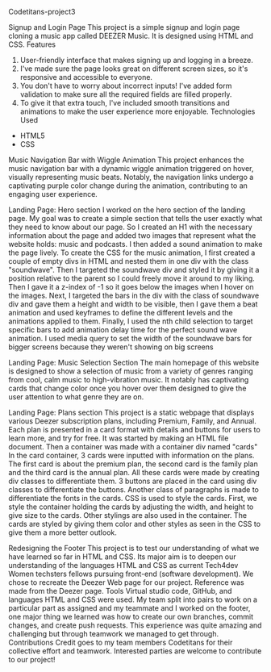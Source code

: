 ﻿Codetitans-project3

Signup and Login Page
  This project is a simple signup and login page cloning a music app called DEEZER Music. It is designed using HTML and CSS.
Features
1. User-friendly interface that makes signing up and logging in a breeze.
2. I've made sure the page looks great on different screen sizes, so it's responsive and accessible to everyone. 
3. You don't have to worry about incorrect inputs! I've added form validation to make sure all the required fields are filled properly. 
4. To give it that extra touch, I've included smooth transitions and animations to make the user experience more enjoyable.
Technologies Used
- HTML5
- CSS

Music Navigation Bar with Wiggle Animation 
  This project enhances the music navigation bar with a dynamic wiggle animation triggered on hover, visually representing music beats. 
Notably, the navigation links undergo a captivating purple color change during the animation, contributing to an engaging user experience.

Landing Page: Hero section
  I worked on the hero section of the landing page. My goal was to create a simple section that tells the user exactly what they need to know about our page. So I created an H1 with the necessary information about the page and added two images that represent what the website holds: music and podcasts. I then added a sound animation to make the page lively.
  To create the CSS for the music animation, I first created a couple of empty divs in HTML and nested them in one div with the class "soundwave". Then I targeted the soundwave div and styled it by giving it a position relative to the parent so I could freely move it around to my liking. Then I gave it a z-index of -1 so it goes below the images when I hover on the images. Next, I targeted the bars in the div with the class of soundwave div and gave them a height and width to be visible, then I gave them a beat animation and used keyframes to define the different levels and the animations applied to them. Finally, I used the nth child selection to target specific bars to add animation delay time for the perfect sound wave animation.
  I used media query to set the width of the soundwave bars for bigger screens because they weren't showing on big screens

Landing Page: Music Selection Section 
  The main homepage of this website is designed to show a selection of music from a variety of genres ranging from cool, calm music
to high-vibration music. It notably has captivating cards that change color once you hover over them designed to give the user attention to what genre they are on.

Landing Page: Plans section
  This project is a static webpage that displays various Deezer subscription plans, including Premium, Family, and  Annual. Each plan is presented in a card format with details and buttons for users to learn more, and try for free. It was started  by making an HTML file document. Then a container was made with a container div named "cards"
In the card container, 3 cards were inputted with information on the plans. The first card is about the premium plan, the second card is the family plan and the third card is the annual plan. All these cards were made by creating div classes to differentiate them.
3 buttons are placed in the card using  div classes to differentiate the buttons. Another class of paragraphs is made to differentiate the fonts in the cards. CSS is used to style the cards. First, we style the container holding the cards by adjusting the width, and height to give size to the cards. Other stylings are also used in the container. The cards are styled by giving them color and other styles as seen in the CSS to give them a more better outlook.

Redesigning the Footer
  This project is to test our understanding of what we have learned so far in HTML and CSS. Its major aim is to deepen our understanding of the languages HTML and CSS as current Tech4dev Women techsters fellows pursuing front-end (software development). We chose to recreate the Deezer Web page for our project. Reference was made from the Deezer page. 
Tools 
 Virtual studio code, GitHub, and languages HTML and CSS were used. My team split into pairs to work on a particular part as assigned and my teammate and I worked on the footer, one major thing we learned was how to create our own branches, commit changes, and create push requests. This experience was quite amazing and challenging but through teamwork we managed to get through. 
Contributions
  Credit goes to my team members Codetitans for their collective effort and teamwork.  Interested parties are welcome to contribute to our project! 
